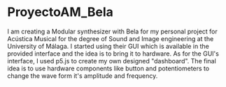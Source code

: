 # ProyectoAM_Bela
I am creating a Modular synthesizer with Bela for my personal project for Acústica Musical for the degree of Sound and Image engineering at the University of Málaga.
I started using their GUI which is available in the provided interface and the idea is to bring it to hardware.
As for the GUI's interface, I used p5.js to create my own designed "dashboard".
The final idea is to use hardware components like button and potentiometers to change the wave form it's amplitude and frequency.
